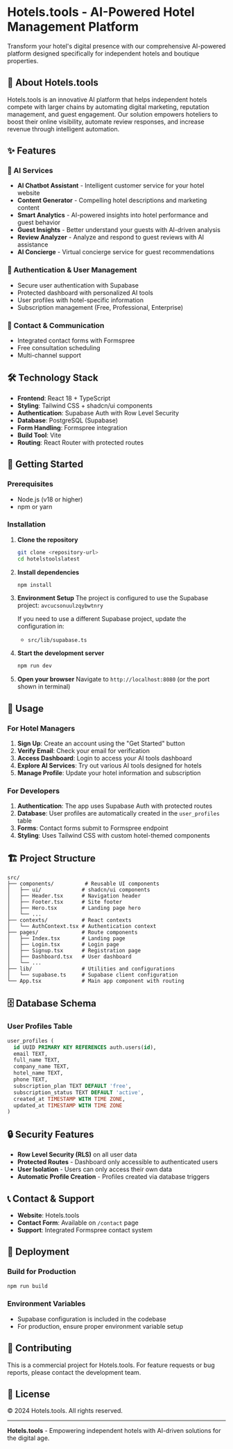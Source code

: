 # Hotels.tools - AI-Powered Hotel Management Platform

Transform your hotel's digital presence with our comprehensive AI-powered platform designed specifically for independent hotels and boutique properties.

## 🏨 About Hotels.tools

Hotels.tools is an innovative AI platform that helps independent hotels compete with larger chains by automating digital marketing, reputation management, and guest engagement. Our solution empowers hoteliers to boost their online visibility, automate review responses, and increase revenue through intelligent automation.

## ✨ Features

### 🤖 AI Services
- **AI Chatbot Assistant** - Intelligent customer service for your hotel website
- **Content Generator** - Compelling hotel descriptions and marketing content
- **Smart Analytics** - AI-powered insights into hotel performance and guest behavior
- **Guest Insights** - Better understand your guests with AI-driven analysis
- **Review Analyzer** - Analyze and respond to guest reviews with AI assistance
- **AI Concierge** - Virtual concierge service for guest recommendations

### 🔐 Authentication & User Management
- Secure user authentication with Supabase
- Protected dashboard with personalized AI tools
- User profiles with hotel-specific information
- Subscription management (Free, Professional, Enterprise)

### 📧 Contact & Communication
- Integrated contact forms with Formspree
- Free consultation scheduling
- Multi-channel support

## 🛠️ Technology Stack

- **Frontend**: React 18 + TypeScript
- **Styling**: Tailwind CSS + shadcn/ui components
- **Authentication**: Supabase Auth with Row Level Security
- **Database**: PostgreSQL (Supabase)
- **Form Handling**: Formspree integration
- **Build Tool**: Vite
- **Routing**: React Router with protected routes

## 🚀 Getting Started

### Prerequisites
- Node.js (v18 or higher)
- npm or yarn

### Installation

1. **Clone the repository**
   ```bash
   git clone <repository-url>
   cd hotelstoolslatest
   ```

2. **Install dependencies**
   ```bash
   npm install
   ```

3. **Environment Setup**
   The project is configured to use the Supabase project: `avcucsonuulzqybwtnry`
   
   If you need to use a different Supabase project, update the configuration in:
   - `src/lib/supabase.ts`

4. **Start the development server**
   ```bash
   npm run dev
   ```

5. **Open your browser**
   Navigate to `http://localhost:8080` (or the port shown in terminal)

## 📱 Usage

### For Hotel Managers
1. **Sign Up**: Create an account using the "Get Started" button
2. **Verify Email**: Check your email for verification
3. **Access Dashboard**: Login to access your AI tools dashboard
4. **Explore AI Services**: Try out various AI tools designed for hotels
5. **Manage Profile**: Update your hotel information and subscription

### For Developers
1. **Authentication**: The app uses Supabase Auth with protected routes
2. **Database**: User profiles are automatically created in the `user_profiles` table
3. **Forms**: Contact forms submit to Formspree endpoint
4. **Styling**: Uses Tailwind CSS with custom hotel-themed components

## 🏗️ Project Structure

```
src/
├── components/          # Reusable UI components
│   ├── ui/             # shadcn/ui components
│   ├── Header.tsx      # Navigation header
│   ├── Footer.tsx      # Site footer
│   ├── Hero.tsx        # Landing page hero
│   └── ...
├── contexts/           # React contexts
│   └── AuthContext.tsx # Authentication context
├── pages/              # Route components
│   ├── Index.tsx       # Landing page
│   ├── Login.tsx       # Login page
│   ├── Signup.tsx      # Registration page
│   ├── Dashboard.tsx   # User dashboard
│   └── ...
├── lib/                # Utilities and configurations
│   └── supabase.ts     # Supabase client configuration
└── App.tsx             # Main app component with routing
```

## 🗄️ Database Schema

### User Profiles Table
```sql
user_profiles (
  id UUID PRIMARY KEY REFERENCES auth.users(id),
  email TEXT,
  full_name TEXT,
  company_name TEXT,
  hotel_name TEXT,
  phone TEXT,
  subscription_plan TEXT DEFAULT 'free',
  subscription_status TEXT DEFAULT 'active',
  created_at TIMESTAMP WITH TIME ZONE,
  updated_at TIMESTAMP WITH TIME ZONE
)
```

## 🔒 Security Features

- **Row Level Security (RLS)** on all user data
- **Protected Routes** - Dashboard only accessible to authenticated users
- **User Isolation** - Users can only access their own data
- **Automatic Profile Creation** - Profiles created via database triggers

## 📞 Contact & Support

- **Website**: Hotels.tools
- **Contact Form**: Available on `/contact` page
- **Support**: Integrated Formspree contact system

## 🚀 Deployment

### Build for Production
```bash
npm run build
```

### Environment Variables
- Supabase configuration is included in the codebase
- For production, ensure proper environment variable setup

## 🤝 Contributing

This is a commercial project for Hotels.tools. For feature requests or bug reports, please contact the development team.

## 📄 License

© 2024 Hotels.tools. All rights reserved.

---

**Hotels.tools** - Empowering independent hotels with AI-driven solutions for the digital age.
